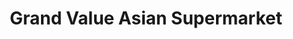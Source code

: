---
title: "Grand Value Asian Supermarket"
url: /richmond/grand-value-asian-supermarket/
shop: Supermarkt
---